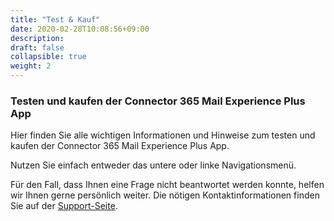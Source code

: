 ```yaml
---
title: "Test & Kauf"
date: 2020-02-28T10:08:56+09:00
description: 
draft: false
collapsible: true
weight: 2
---
```

### Testen und kaufen der Connector 365 Mail Experience Plus App

Hier finden Sie alle wichtigen Informationen und Hinweise zum testen und kaufen der Connector 365 Mail Experience Plus App.

Nutzen Sie einfach entweder das untere oder linke Navigationsmenü.

Für den Fall, dass Ihnen eine Frage nicht beantwortet werden konnte, helfen wir Ihnen gerne persönlich weiter. Die nötigen Kontaktinformationen finden Sie auf der [Support-Seite](de-de/apps/mail-experience-plus/help-support/).